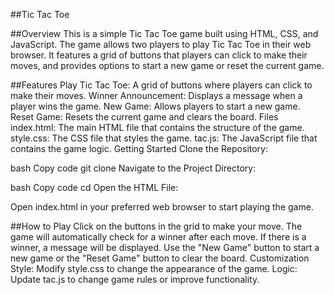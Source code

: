 

##Tic Tac Toe

##Overview
This is a simple Tic Tac Toe game built using HTML, CSS, and JavaScript. The game allows two players to play Tic Tac Toe in their web browser. It features a grid of buttons that players can click to make their moves, and provides options to start a new game or reset the current game.

##Features
Play Tic Tac Toe: A grid of buttons where players can click to make their moves.
Winner Announcement: Displays a message when a player wins the game.
New Game: Allows players to start a new game.
Reset Game: Resets the current game and clears the board.
Files
index.html: The main HTML file that contains the structure of the game.
style.css: The CSS file that styles the game.
tac.js: The JavaScript file that contains the game logic.
Getting Started
Clone the Repository:

bash
Copy code
git clone <repository-url>
Navigate to the Project Directory:

bash
Copy code
cd <project-directory>
Open the HTML File:

Open index.html in your preferred web browser to start playing the game.

##How to Play
Click on the buttons in the grid to make your move.
The game will automatically check for a winner after each move.
If there is a winner, a message will be displayed.
Use the "New Game" button to start a new game or the "Reset Game" button to clear the board.
Customization
Style: Modify style.css to change the appearance of the game.
Logic: Update tac.js to change game rules or improve functionality.


